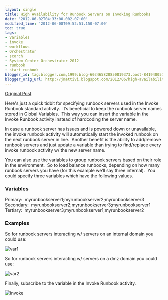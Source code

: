 ```yaml
---
layout: single
title: High Availability for Runbook Servers on Invoking Runbooks
date: '2012-06-02T04:33:00.002-07:00'
modified_time: '2012-06-08T09:52:51.150-07:00'
toc: true
tags:
- Variables
- invoke
- workflows
- Orchestrator
- scorch
- System Center Orchestrator 2012
- runbook
- start runbook
blogger_id: tag:blogger.com,1999:blog-603465820850819373.post-8419480516672226183
blogger_orig_url: http://jmattivi.blogspot.com/2012/06/high-availability-for-runbook-servers.html
---
```


[Original Post](http://jmattivi.blogspot.com/2012/06/high-availability-for-runbook-servers.html)

Here's just a quick tidbit for specifying runbook servers used in the Invoke Runbook standard activity.  It’s beneficial to keep the runbook server names stored in Global Variables.  This way you can insert the variable in the Invoke Runbook activity instead of hardcoding the server name.

In case a runbook server has issues and is powered down or unavailable, the invoke runbook activity will automatically start the invoked runbook on the next runbook server in line.  Another benefit is the ability to add/remove runbook servers and just update a variable than trying to find/replace every invoke runbook activity w/ the new server name.

You can also use the variables to group runbook servers based on their role in the environment.  So to load balance runbooks, depending on how many runbook servers you have (for this example we’ll say three internal).  You could specify three variables which have the following values.

### Variables
Primary:  myrunbookserver1;myrunbookserver2;myrunbookserver3
Secondary:  myrunbookserver2;myrunbookserver3;myrunbookserver1
Tertiary:  myrunbookserver3;myrunbookserver1;myrunbookserver2

### Examples
So for runbook servers interacting w/ servers on an internal domain you could use:

![](http://jmattivi.files.wordpress.com/2012/05/var1.jpg?w=1000 "var1")

So for runbook servers interacting w/ servers on a dmz domain you could use:

![](http://jmattivi.files.wordpress.com/2012/05/var2.jpg?w=1000 "var2")

Finally, subscribe to the variable in the Invoke Runbook activity.

![](http://jmattivi.files.wordpress.com/2012/05/invoke.jpg?w=1000 "invoke")